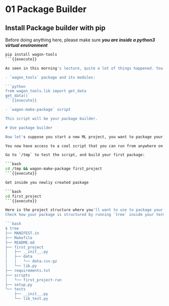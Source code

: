 # 01 Package Builder


## Install Package builder with pip

Before doing anything here, please make sure _**you are inside a python3 virtual environment**_

```bash
pip install wagon-tools
```{{execute}}

As seen in this morning's lecture, quite a lot of things happened. You have installed:

- `wagon_tools` package and its modules:

```python
from wagon_tools.lib import get_data
get_data()
```{{execute}}

- `wagon-make-package` script

This script will be your package builder.

# Use package builder

Now let's suppose you start a new ML project, you want to package your code somewhere.

You now have access to a cool script that you can run from anywhere on your laptop

Go to `/tmp` to test the script, and build your first package:

```bash
cd /tmp && wagon-make-package first_project
```{{execute}}

Get inside you newliy created paskage

```bash
cd first_project
```{{execute}}

Here is the project structure where you'll want to use to package your code.
Check how your package is structured by running `tree` inside your terminal

```bash
$ tree
├── MANIFEST.in
├── Makefile
├── README.md
├── first_project
│   ├── __init__.py
│   ├── data
│   │   └── data.csv.gz
│   └── lib.py
├── requirements.txt
├── scripts
│   └── first_project-run
├── setup.py
└── tests
    ├── __init__.py
    └── lib_test.py
```
